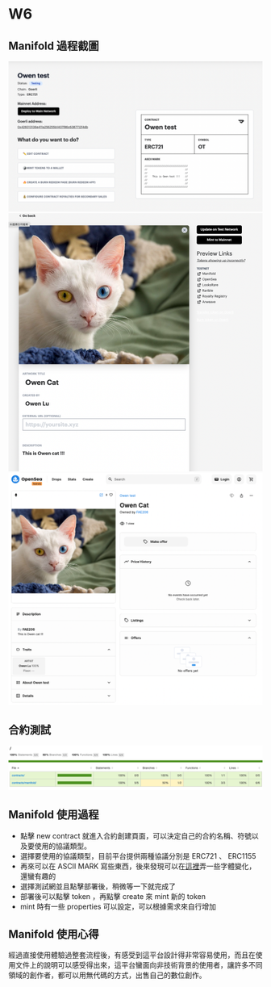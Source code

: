 # W6

##  Manifold 過程截圖
![screenshot1](screenshot1.png)
![screenshot2](screenshot2.png)
![screenshot3](screenshot3.png)

## 合約測試

![screenshot4](screenshot4.png)


## Manifold 使用過程
- 點擊 new contract 就進入合約創建頁面，可以決定自己的合約名稱、符號以及要使用的協議類型。
- 選擇要使用的協議類型，目前平台提供兩種協議分別是 ERC721 、 ERC1155
- 再來可以在 ASCII MARK 寫些東西，後來發現可以在[這裡](https://patorjk.com/software/taag/#p=display&f=3D-ASCII&t=owen%20cat)弄一些字體變化，還蠻有趣的
- 選擇測試網並且點擊部署後，稍微等一下就完成了
- 部署後可以點擊 token ，再點擊 create 來 mint 新的 token
- mint 時有一些 properties 可以設定，可以根據需求來自行增加


## Manifold 使用心得

經過直接使用體驗過整套流程後，有感受到這平台設計得非常容易使用，而且在使用文件上的說明可以感受得出來，這平台蠻面向非技術背景的使用者，讓許多不同領域的創作者，都可以用無代碼的方式，出售自己的數位創作。




